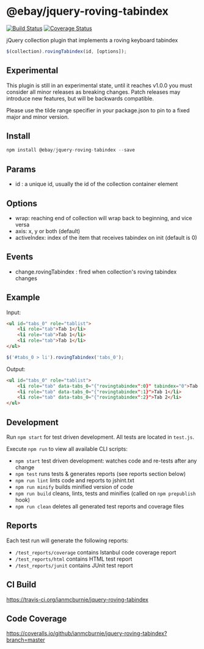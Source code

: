 # @ebay/jquery-roving-tabindex

<p>
    <a href="https://travis-ci.org/ianmcburnie/jquery-roving-tabindex"><img src="https://api.travis-ci.org/ianmcburnie/jquery-roving-tabindex.svg?branch=master" alt="Build Status" /></a>
    <a href='https://coveralls.io/github/ianmcburnie/jquery-roving-tabindex?branch=master'><img src='https://coveralls.io/repos/ianmcburnie/jquery-roving-tabindex/badge.svg?branch=master&service=github' alt='Coverage Status' /></a>
</p>

jQuery collection plugin that implements a roving keyboard tabindex

```js
$(collection).rovingTabindex(id, [options]);
```

## Experimental

This plugin is still in an experimental state, until it reaches v1.0.0 you must consider all minor releases as breaking changes. Patch releases may introduce new features, but will be backwards compatible.

Please use the tilde range specifier in your package.json to pin to a fixed major and minor version.

## Install

```js
npm install @ebay/jquery-roving-tabindex --save
```

## Params

* id : a unique id, usually the id of the collection container element

## Options

* wrap: reaching end of collection will wrap back to beginning, and vice versa
* axis: x, y or both (default)
* activeIndex: index of the item that receives tabindex on init (default is 0)

## Events

* change.rovingTabindex : fired when collection's roving tabindex changes

## Example

Input:

```html
<ul id="tabs_0" role="tablist">
    <li role="tab">Tab 1</li>
    <li role="tab">Tab 1</li>
    <li role="tab">Tab 1</li>
</ul>
```

```js
$('#tabs_0 > li').rovingTabindex('tabs_0');
```

Output:

```html
<ul id="tabs_0" role="tablist">
    <li role="tab" data-tabs_0="{"rovingtabindex":0}" tabindex="0">Tab 0</li>
    <li role="tab" data-tabs_0="{"rovingtabindex":1}">Tab 1</li>
    <li role="tab" data-tabs_0="{"rovingtabindex":2}">Tab 2</li>
</ul>
```

## Development

Run `npm start` for test driven development. All tests are located in `test.js`.

Execute `npm run` to view all available CLI scripts:

* `npm start` test driven development: watches code and re-tests after any change
* `npm test` runs tests & generates reports (see reports section below)
* `npm run lint` lints code and reports to jshint.txt
* `npm run minify` builds minified version of code
* `npm run build` cleans, lints, tests and minifies (called on `npm prepublish` hook)
* `npm run clean` deletes all generated test reports and coverage files

## Reports

Each test run will generate the following reports:

* `/test_reports/coverage` contains Istanbul code coverage report
* `/test_reports/html` contains HTML test report
* `/test_reports/junit` contains JUnit test report

## CI Build

https://travis-ci.org/ianmcburnie/jquery-roving-tabindex

## Code Coverage

https://coveralls.io/github/ianmcburnie/jquery-roving-tabindex?branch=master
